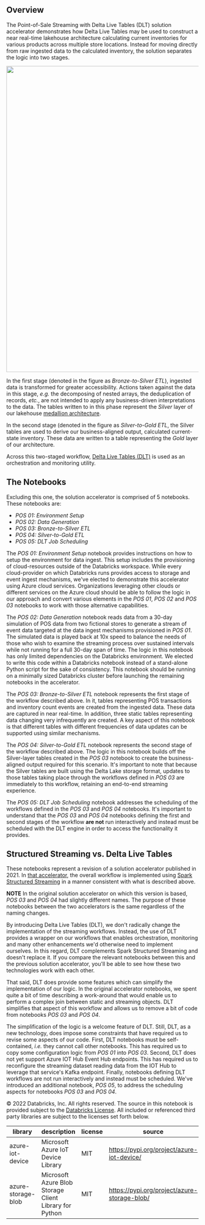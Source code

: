 ## Overview

The Point-of-Sale Streaming with Delta Live Tables (DLT) solution accelerator demonstrates how Delta Live Tables may be used to construct a near real-time lakehouse architecture calculating current inventories for various products across multiple store locations. Instead for moving directly from raw ingested data to the calculated inventory, the solution separates the logic into two stages.</p>

<img src='https://brysmiwasb.blob.core.windows.net/demos/images/pos_dlt_pipeline_UPDATED.png' width=800>

In the first stage (denoted in the figure as *Bronze-to-Silver ETL*), ingested data is transformed for greater accessibility.  Actions taken against the data in this stage, *e.g.* the decomposing of nested arrays, the deduplication of records, *etc.*, are not intended to apply any business-driven interpretations to the data.  The tables written to in this phase represent the *Silver* layer of our lakehouse [medallion architecture](https://databricks.com/glossary/medallion-architecture).

In the second stage (denoted in the figure as *Silver-to-Gold ETL*, the Silver tables are used to derive our business-aligned output, calculated current-state inventory.  These data are written to a table representing the *Gold* layer of our architecture.

Across this two-staged workflow, [Delta Live Tables (DLT)](https://databricks.com/product/delta-live-tables) is used as an orchestration and monitoring utility.


## The Notebooks

Excluding this one, the solution accelerator is comprised of 5 notebooks. These notebooks are:</p>

* *POS 01: Environment Setup*
* *POS 02: Data Generation*
* *POS 03: Bronze-to-Silver ETL*
* *POS 04: Silver-to-Gold ETL*
* *POS 05: DLT Job Scheduling*

The *POS 01: Environment Setup* notebook provides instructions on how to setup the environment for data ingest. This setup includes the provisioning of cloud-resources outside of the Databricks workspace.  While every cloud-provider on which Databricks runs provides access to storage and event ingest mechanisms, we've elected to demonstrate this accelerator using Azure cloud services. Organizations leveraging other clouds or different services on the Azure cloud should be able to follow the logic in our approach and convert various elements in the *POS 01*, *POS 02* and *POS 03* notebooks to work with those alternative capabilities.

The *POS 02: Data Generation* notebook reads data from a 30-day simulation of POS data from two fictional stores to generate a stream of event data targeted at the data ingest mechanisms provisioned in *POS 01*. The simulated data is played back at 10x speed to balance the needs of those who wish to examine the streaming process over sustained intervals while not running for a full 30-day span of time. The logic in this notebook has only limited dependencies on the Databricks environment.  We elected to write this code within a Databricks notebook instead of a stand-alone Python script for the sake of consistency.  This notebook should be running on a minimally sized Databricks cluster before launching the remaining notebooks in the accelerator.

The *POS 03: Bronze-to-Silver ETL* notebook represents the first stage of the workflow described above. In it, tables representing POS transactions and inventory count events are created from the ingested data.  These data are captured in near real-time.  In addition, three static tables representing data changing very infrequently are created.  A key aspect of this notebook is that different tables with different frequencies of data updates can be supported using similar mechanisms.

The *POS 04: Silver-to-Gold ETL* notebook represents the second stage of the workflow described above. The logic in this notebook builds off the Silver-layer tables created in the *POS 03* notebook to create the business-aligned output required for this scenario. It's important to note that because the Silver tables are built using the Delta Lake storage format, updates to those tables taking place through the workflows defined in *POS 03* are immediately to this workflow, retaining an end-to-end streaming experience.

The *POS 05: DLT Job Scheduling* notebook addresses the scheduling of the workflows defined in the *POS 03* and *POS 04* notebooks. It's important to understand that the *POS 03* and *POS 04* notebooks defining the first and second stages of the workflow **are not** run interactively and instead must be scheduled with the DLT engine in order to access the functionality it provides.

## Structured Streaming vs. Delta Live Tables

These notebooks represent a revision of a solution accelerator published in 2021.  In [that accelerator](https://databricks.com/blog/2021/09/09/real-time-point-of-sale-analytics-with-a-data-lakehouse.html), the overall workflow is implemented using [Spark Structured Streaming](https://spark.apache.org/docs/latest/structured-streaming-programming-guide.html) in a manner consistent with what is described above.

**NOTE** In the original solution accelerator on which this version is based, *POS 03* and *POS 04* had slightly different names.  The purpose of these notebooks between the two accelerators is the same regardless of the naming changes.

By introducing Delta Live Tables (DLT), we don't radically change the implementation of the streaming workflows. Instead, the use of DLT provides a wrapper on our workflows that enables orchestration, monitoring and many other enhancements we'd otherwise need to implement ourselves. In this regard, DLT complements Spark Structured Streaming and doesn't replace it.  If you compare the relevant notebooks between this and the previous solution accelerator, you'll be able to see how these two technologies work with each other.

That said, DLT does provide some features which can simplify the implementation of our logic.  In the original accelerator notebooks, we spent quite a bit of time describing a work-around that would enable us to perform a complex join between static and streaming objects.  DLT simplifies that aspect of this workflow and allows us to remove a bit of code from notebooks *POS 03* and *POS 04*.

The simplification of the logic is a welcome feature of DLT.  Still, DLT, as a new technology, does impose some constraints that have required us to revise some aspects of our code.  First, DLT notebooks must be self-contained, *i.e.* they cannot call other notebooks.  This has required us to copy some configuration logic from *POS 01* into *POS 03*.  Second, DLT does not yet support Azure IOT Hub Event Hub endpoints.  This has required us to reconfigure the streaming dataset reading data from the IOT Hub to leverage that service's Kafka endpoint.  Finally, notebooks defining DLT workflows are not run interactively and instead must be scheduled.  We've introduced an additional notebook, *POS 05*, to address the scheduling aspects for notebooks *POS 03* and *POS 04*.


&copy; 2022 Databricks, Inc. All rights reserved. The source in this notebook is provided subject to the [Databricks License](https://databricks.com/db-license-source).  All included or referenced third party libraries are subject to the licenses set forth below.

| library                                | description             | license    | source                                              |
|----------------------------------------|-------------------------|------------|-----------------------------------------------------|
| azure-iot-device                                     | Microsoft Azure IoT Device Library | MIT    | https://pypi.org/project/azure-iot-device/                       |
| azure-storage-blob                                | Microsoft Azure Blob Storage Client Library for Python| MIT        | https://pypi.org/project/azure-storage-blob/      |
